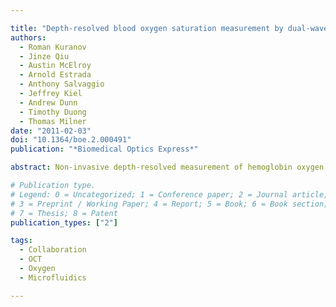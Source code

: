 ```yaml
---

title: "Depth-resolved blood oxygen saturation measurement by dual-wavelength photothermal (DWP) optical coherence tomography"
authors:
  - Roman Kuranov
  - Jinze Qiu
  - Austin McElroy
  - Arnold Estrada
  - Anthony Salvaggio
  - Jeffrey Kiel
  - Andrew Dunn
  - Timothy Duong
  - Thomas Milner
date: "2011-02-03"
doi: "10.1364/boe.2.000491"
publication: "*Biomedical Optics Express*"

abstract: Non-invasive depth-resolved measurement of hemoglobin oxygen saturation ($\ce{SaO2}$) levels in discrete blood vessels may have implications for diagnosis and treatment of various pathologies. We introduce a novel Dual-Wavelength Photothermal (DWP) Optical Coherence Tomography (OCT) for non-invasive depth-resolved measurement of $\ce{SaO2}$ levels in a blood vessel phantom. DWP OCT $\ce{SaO2}$ is linearly correlated with blood-gas $\ce{SaO2}$ measurements. We demonstrate 6.3% precision in $\ce{SaO2}$ levels measured a phantom blood vessel using DWP-OCT with 800 and 765 nm excitation wavelengths. Sources of uncertainty in $\ce{SaO2}$ levels measured with DWP-OCT are identified and characterized.

# Publication type.
# Legend: 0 = Uncategorized; 1 = Conference paper; 2 = Journal article;
# 3 = Preprint / Working Paper; 4 = Report; 5 = Book; 6 = Book section;
# 7 = Thesis; 8 = Patent
publication_types: ["2"]

tags:
  - Collaboration
  - OCT
  - Oxygen
  - Microfluidics

---
```


